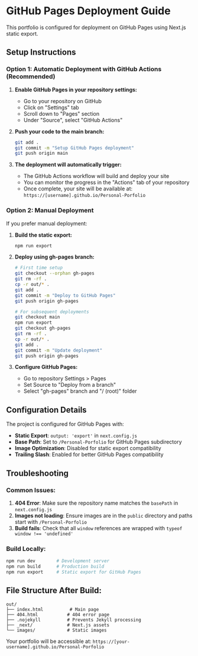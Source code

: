 # GitHub Pages Deployment Guide

This portfolio is configured for deployment on GitHub Pages using Next.js static export.

## Setup Instructions

### Option 1: Automatic Deployment with GitHub Actions (Recommended)

1. **Enable GitHub Pages in your repository settings:**
   - Go to your repository on GitHub
   - Click on "Settings" tab
   - Scroll down to "Pages" section
   - Under "Source", select "GitHub Actions"

2. **Push your code to the main branch:**
   ```bash
   git add .
   git commit -m "Setup GitHub Pages deployment"
   git push origin main
   ```

3. **The deployment will automatically trigger:**
   - The GitHub Actions workflow will build and deploy your site
   - You can monitor the progress in the "Actions" tab of your repository
   - Once complete, your site will be available at: `https://[username].github.io/Personal-Porfolio`

### Option 2: Manual Deployment

If you prefer manual deployment:

1. **Build the static export:**
   ```bash
   npm run export
   ```

2. **Deploy using gh-pages branch:**
   ```bash
   # First time setup
   git checkout --orphan gh-pages
   git rm -rf .
   cp -r out/* .
   git add .
   git commit -m "Deploy to GitHub Pages"
   git push origin gh-pages

   # For subsequent deployments
   git checkout main
   npm run export
   git checkout gh-pages
   git rm -rf .
   cp -r out/* .
   git add .
   git commit -m "Update deployment"
   git push origin gh-pages
   ```

3. **Configure GitHub Pages:**
   - Go to repository Settings > Pages
   - Set Source to "Deploy from a branch"
   - Select "gh-pages" branch and "/ (root)" folder

## Configuration Details

The project is configured for GitHub Pages with:

- **Static Export**: `output: 'export'` in `next.config.js`
- **Base Path**: Set to `/Personal-Porfolio` for GitHub Pages subdirectory
- **Image Optimization**: Disabled for static export compatibility
- **Trailing Slash**: Enabled for better GitHub Pages compatibility

## Troubleshooting

### Common Issues:

1. **404 Error**: Make sure the repository name matches the `basePath` in `next.config.js`
2. **Images not loading**: Ensure images are in the `public` directory and paths start with `/Personal-Porfolio`
3. **Build fails**: Check that all `window` references are wrapped with `typeof window !== 'undefined'`

### Build Locally:

```bash
npm run dev        # Development server
npm run build      # Production build
npm run export     # Static export for GitHub Pages
```

## File Structure After Build:

```
out/
├── index.html          # Main page
├── 404.html           # 404 error page
├── .nojekyll          # Prevents Jekyll processing
├── _next/             # Next.js assets
└── images/            # Static images
```

Your portfolio will be accessible at: `https://[your-username].github.io/Personal-Porfolio` 